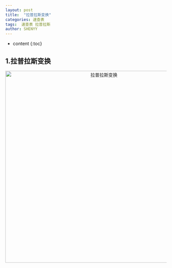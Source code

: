```yaml
---
layout: post
title:  "拉普拉斯变换"
categories: 速查表
tags:  速查表 拉普拉斯
author: SHENYY
---
```


* content
{:toc}

## 1.拉普拉斯变换
<center><img src="https://shenyy1993.github.io/blog/assets/2023/04/20230420-参考资料-拉普拉斯变换表.jpg" width="600" title="拉普拉斯变换"></center>





